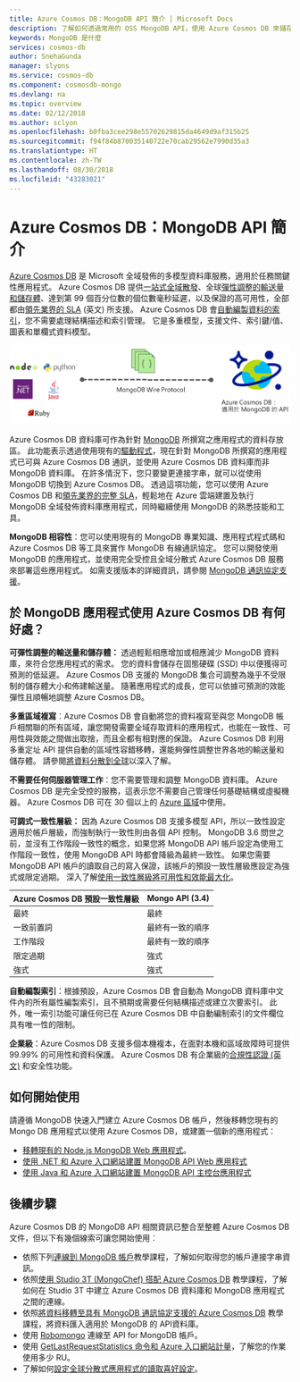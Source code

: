 ```yaml
---
title: Azure Cosmos DB：MongoDB API 簡介 | Microsoft Docs
description: 了解如何透過常用的 OSS MongoDB API，使用 Azure Cosmos DB 來儲存及查詢大量 JSON 文件 (低延遲)。
keywords: MongoDB 是什麼
services: cosmos-db
author: SnehaGunda
manager: slyons
ms.service: cosmos-db
ms.component: cosmosdb-mongo
ms.devlang: na
ms.topic: overview
ms.date: 02/12/2018
ms.author: sclyon
ms.openlocfilehash: b0fba3cee298e55702629815da4649d9af315b25
ms.sourcegitcommit: f94f84b870035140722e70cab29562e7990d35a3
ms.translationtype: HT
ms.contentlocale: zh-TW
ms.lasthandoff: 08/30/2018
ms.locfileid: "43283021"
---
```

# <a name="introduction-to-azure-cosmos-db-mongodb-api"></a>Azure Cosmos DB：MongoDB API 簡介

[Azure Cosmos DB](../cosmos-db/introduction.md) 是 Microsoft 全域發佈的多模型資料庫服務，適用於任務關鍵性應用程式。 Azure Cosmos DB 提供[一站式全域散發](distribute-data-globally.md)、全球[彈性調整的輸送量和儲存體](partition-data.md)、達到第 99 個百分位數的個位數毫秒延遲，以及保證的高可用性，全部都由[領先業界的 SLA](https://azure.microsoft.com/support/legal/sla/cosmos-db/) \(英文\) 所支援。 Azure Cosmos DB 會[自動編製資料的索引](http://www.vldb.org/pvldb/vol8/p1668-shukla.pdf)，您不需要處理結構描述和索引管理。 它是多重模型，支援文件、索引鍵/值、圖表和單欄式資料模型。 

![Azure Cosmos DB：MongoDB API](./media/mongodb-introduction/cosmosdb-mongodb.png) 

Azure Cosmos DB 資料庫可作為針對 [MongoDB](https://docs.mongodb.com/manual/introduction/) 所撰寫之應用程式的資料存放區。 此功能表示透過使用現有的[驅動程式](https://docs.mongodb.org/ecosystem/drivers/)，現在針對 MongoDB 所撰寫的應用程式已可與 Azure Cosmos DB 通訊，並使用 Azure Cosmos DB 資料庫而非 MongoDB 資料庫。 在許多情況下，您只要變更連接字串，就可以從使用 MongoDB 切換到 Azure Cosmos DB。 透過這項功能，您可以使用 Azure Cosmos DB 和[領先業界的完整 SLA](https://azure.microsoft.com/support/legal/sla/cosmos-db)，輕鬆地在 Azure 雲端建置及執行 MongoDB 全域發佈資料庫應用程式，同時繼續使用 MongoDB 的熟悉技能和工具。

**MongoDB 相容性**：您可以使用現有的 MongoDB 專業知識、應用程式程式碼和 Azure Cosmos DB 等工具來實作 MongoDB 有線通訊協定。 您可以開發使用 MongoDB 的應用程式，並使用完全受控且全域分散式 Azure Cosmos DB 服務來部署這些應用程式。 如需支援版本的詳細資訊，請參閱 [MongoDB 通訊協定支援](mongodb-feature-support.md#mongodb-protocol-support)。

## <a name="what-is-the-benefit-of-using-azure-cosmos-db-for-mongodb-applications"></a>於 MongoDB 應用程式使用 Azure Cosmos DB 有何好處？

**可彈性調整的輸送量和儲存體：** 透過輕鬆相應增加或相應減少 MongoDB 資料庫，來符合您應用程式的需求。 您的資料會儲存在固態硬碟 (SSD) 中以便獲得可預測的低延遲。 Azure Cosmos DB 支援的 MongoDB 集合可調整為幾乎不受限制的儲存體大小和佈建輸送量。 隨著應用程式的成長，您可以依據可預測的效能彈性且順暢地調整 Azure Cosmos DB。 

**多重區域複寫**︰Azure Cosmos DB 會自動將您的資料複寫至與您 MongoDB 帳戶相關聯的所有區域，讓您開發需要全域存取資料的應用程式，也能在一致性、可用性與效能之間做出取捨，而且全都有相對應的保證。 Azure Cosmos DB 利用多重定址 API 提供自動的區域性容錯移轉，還能夠彈性調整世界各地的輸送量和儲存體。 請參閱[將資料分散到全球](distribute-data-globally.md)以深入了解。

**不需要任何伺服器管理工作**︰您不需要管理和調整 MongoDB 資料庫。 Azure Cosmos DB 是完全受控的服務，這表示您不需要自己管理任何基礎結構或虛擬機器。 Azure Cosmos DB 可在 30 個以上的 [Azure 區域](https://azure.microsoft.com/regions/services/)中使用。

**可調式一致性層級：** 因為 Azure Cosmos DB 支援多模型 API，所以一致性設定適用於帳戶層級，而強制執行一致性則由各個 API 控制。 MongoDB 3.6 問世之前，並沒有工作階段一致性的概念，如果您將 MongoDB API 帳戶設定為使用工作階段一致性，使用 MongoDB API 時都會降級為最終一致性。 如果您需要 MongoDB API 帳戶的讀取自己的寫入保證，該帳戶的預設一致性層級應設定為強式或限定過期。 深入了解[使用一致性層級將可用性和效能最大化](consistency-levels.md)。

| Azure Cosmos DB 預設一致性層級 |   Mongo API (3.4) |
|---|---|
|最終| 最終 |
|一致前置詞| 最終有一致的順序 |
|工作階段| 最終有一致的順序 |
|限定過期| 強式 |
| 強式 | 強式 |

**自動編製索引**：根據預設，Azure Cosmos DB 會自動為 MongoDB 資料庫中文件內的所有屬性編製索引，且不預期或需要任何結構描述或建立次要索引。 此外，唯一索引功能可讓任何已在 Azure Cosmos DB 中自動編制索引的文件欄位具有唯一性的限制。

**企業級**：Azure Cosmos DB 支援多個本機複本，在面對本機和區域故障時可提供 99.99% 的可用性和資料保護。 Azure Cosmos DB 有企業級的[合規性認證 (英文)](https://www.microsoft.com/trustcenter) 和安全性功能。 

## <a name="how-to-get-started"></a>如何開始使用

請遵循 MongoDB 快速入門建立 Azure Cosmos DB 帳戶，然後移轉您現有的 Mongo DB 應用程式以使用 Azure Cosmos DB，或建置一個新的應用程式：

* [移轉現有的 Node.js MongoDB Web 應用程式](create-mongodb-nodejs.md)。
* [使用 .NET 和 Azure 入口網站建置 MongoDB API Web 應用程式](create-mongodb-dotnet.md)
* [使用 Java 和 Azure 入口網站建置 MongoDB API 主控台應用程式](create-mongodb-java.md)

## <a name="next-steps"></a>後續步驟

Azure Cosmos DB 的 MongoDB API 相關資訊已整合至整體 Azure Cosmos DB 文件，但以下有幾個線索可讓您開始使用︰

* 依照下列[連線到 MongoDB 帳戶](connect-mongodb-account.md)教學課程，了解如何取得您的帳戶連接字串資訊。
* 依照[使用 Studio 3T (MongoChef) 搭配 Azure Cosmos DB](mongodb-mongochef.md) 教學課程，了解如何在 Studio 3T 中建立 Azure Cosmos DB 資料庫和 MongoDB 應用程式之間的連線。
* 依照[將資料移轉至具有 MongoDB 通訊協定支援的 Azure Cosmos DB](mongodb-migrate.md) 教學課程，將資料匯入適用於 MongoDB 的 API資料庫。
* 使用 [Robomongo](mongodb-robomongo.md) 連線至 API for MongoDB 帳戶。
* 使用 [GetLastRequestStatistics 命令和 Azure 入口網站計量](set-throughput.md#GetLastRequestStatistics)，了解您的作業使用多少 RU。
* 了解如何[設定全球分散式應用程式的讀取喜好設定](../cosmos-db/tutorial-global-distribution-mongodb.md)。
